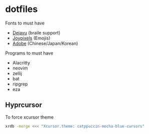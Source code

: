 # dotfiles

Fonts to must have
- [Dejavu](https://archlinux.org/packages/extra/any/ttf-dejavu/) (braile support)
- [Joypixels](https://aur.archlinux.org/packages/ttf-joypixels/) (Emojis)
- [Adobe](https://archlinux.org/packages/extra/any/adobe-source-han-sans-otc-fonts/) (Chinese/Japan/Korean)

Programs to must have
- Alacritty
- neovim
- zellij
- bat
- ripgrep
- eza

## Hyprcursor

To force xcursor theme

```sh
xrdb -merge <<< "Xcursor.theme: catppuccin-mocha-blue-cursors"
```
